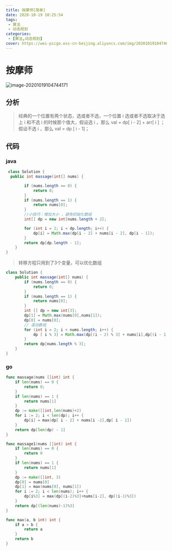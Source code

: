 ```yaml
---
title: 按摩师[简单]
date: 2020-10-19 10:25:54
tags: 
 - 算法
 - 动态规划
categories: 
 - [算法,动态规划]
cover: https://wei-picgo.oss-cn-beijing.aliyuncs.com/img/20201019104746.png
---
```


# 按摩师

![image-20201019104744171](https://wei-picgo.oss-cn-beijing.aliyuncs.com/img/20201019104746.png)

## 分析

> 经典的一个位置有两个状态，选或者不选，一个位置 i 选或者不选取决于选上 i 和不选 i 的时候那个值大，假设选 i ，那么 val = dp[ i - 2] + arr[ i ] ；假设不选 i ，那么 val = dp [ i - 1]； 

## 代码

### java

```java
 class Solution {
  public int massage(int[] nums) {

        if (nums.length == 0) {
            return 0;
        }
        if (nums.length == 1) {
            return nums[0];
        }
        //小技巧：增加大小 ，避免初始化数组
        int[] dp = new int[nums.length + 2];

        for (int i = 2; i < dp.length; i++) {
            dp[i] = Math.max(dp[i - 2] + nums[i - 2], dp[i - 1]);
        }
        return dp[dp.length - 1];
    }
}

```

> 转移方程只用到了3个变量，可以优化数组

```java
class Solution {
    public int massage(int[] nums) {
        if (nums.length == 0) {
            return 0;
        }
        if (nums.length == 1) {
            return nums[0];
        }
        int [] dp = new int[3];
        dp[1] = Math.max(nums[0],nums[1]);
        dp[0] = nums[0];
        // 滚动数组
        for (int i = 2; i < nums.length; i++) {
            dp [ i % 3] = Math.max(dp[(i - 2) % 3] + nums[i],dp[(i - 1) % 3]);
        }
        return dp[nums.length % 3];
    }
}
```



### go

```go
func massage(nums []int) int {
	if len(nums) == 0 {
		return 0;
	}
	if len(nums) == 1 {
		return nums[1]
	}
	dp := make([]int,len(nums)+2)
	for i := 2; i < len(dp); i++ {
		dp[i] = max(dp[ i - 2] + nums[i -2],dp[ i - 1])
	}
	return dp[len(dp) - 1]
}

func massage1(nums []int) int {
	if len(nums) == 0 {
		return 0
	}
	if len(nums) == 1 {
		return nums[1]
	}
	dp := make([]int, 3)
	dp[0] = nums[0]
	dp[1] = max(nums[0], nums[1])
	for i := 2; i < len(nums); i++ {
		dp[i%3] = max(dp[(i-2)%3]+nums[i-2], dp[(i-1)%3])
	}
	return dp[(len(nums)-1)%3]
}

func max(a, b int) int {
	if a > b {
		return a
	}
	return b
}

```

